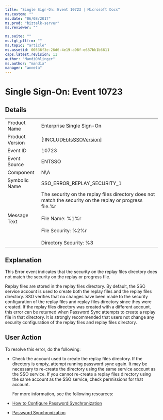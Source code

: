 ```yaml
---
title: "Single Sign-On: Event 10723 | Microsoft Docs"
ms.custom: ""
ms.date: "06/08/2017"
ms.prod: "biztalk-server"
ms.reviewer: ""

ms.suite: ""
ms.tgt_pltfrm: ""
ms.topic: "article"
ms.assetid: 00536f3e-26d6-4e19-a98f-e687bb1b6611
caps.latest.revision: 11
author: "MandiOhlinger"
ms.author: "mandia"
manager: "anneta"
---
```

# Single Sign-On: Event 10723
## Details  

|                 |                                                                                                                                                                                                         |
|-----------------|---------------------------------------------------------------------------------------------------------------------------------------------------------------------------------------------------------|
|  Product Name   |                                                                                        Enterprise Single Sign-On                                                                                        |
| Product Version |                                                                       [!INCLUDE[btsSSOVersion](../includes/btsssoversion-md.md)]                                                                        |
|    Event ID     |                                                                                                  10723                                                                                                  |
|  Event Source   |                                                                                                 ENTSSO                                                                                                  |
|    Component    |                                                                                                   N\A                                                                                                   |
|  Symbolic Name  |                                                                                       SSO_ERROR_REPLAY_SECURITY_1                                                                                       |
|  Message Text   | The security on the replay files directory does not match the security on the replay or progress file.%r<br /><br /> File Name: %1%r<br /><br /> File Security: %2%r<br /><br /> Directory Security: %3 |

## Explanation  
 This Error event indicates that the security on the replay files directory does not match the security on the replay or progress file.  

 Replay files are stored in the replay files directory. By default, the SSO service account is used to create both the replay files and the replay files directory. SSO verifies that no changes have been made to the security configuration of the replay files and replay files directory since they were created. If the replay files directory was created with a different account, this error can be returned when Password Sync attempts to create a replay file in that directory. It is strongly recommended that users not change any security configuration of the replay files and replay files directory.  

## User Action  
 To resolve this error, do the following:  

- Check the account used to create the replay files directory. If the directory is empty, attempt running password sync again. It may be necessary to re-create the directory using the same service account as the SSO service. If you cannot re-create a replay files directory using the same account as the SSO service, check permissions for that account.  

  For more information, see the following resources:  

- [How to Configure Password Synchronization](../core/how-to-configure-password-synchronization.md)  

- [Password Synchronization](../core/password-synchronization2.md)
